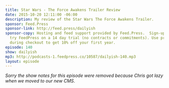 ```yaml
---
title: Star Wars - The Force Awakens Trailer Review
date: 2015-10-20 12:11:00 -06:00
description: My review of the Star Wars The Force Awakens Trailer.
sponsor: Feed.Press
sponsor-link: http://feed.press/dailyish
sponsor-copy: Hosting and feed support provided by Feed.Press.  Sign-up today and
  try FeedPress on a 14 day trial (no contracts or commitments). Use promo code "dailyish"
  during checkout to get 10% off your first year.
episode: 140
show: dailyish
mp3: http://podcasts-1.feedpress.co/10587/dailyish-140.mp3
layout: episode
---
```


<em>Sorry the show notes for this episode were removed because Chris got lazy when we moved to our new CMS</em>.
